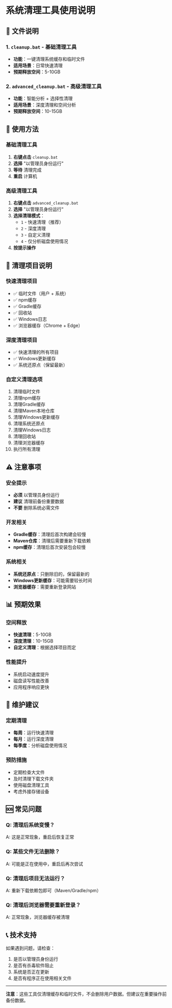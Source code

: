 # 系统清理工具使用说明

## 📁 文件说明

### 1. `cleanup.bat` - 基础清理工具
- **功能**：一键清理系统缓存和临时文件
- **适用场景**：日常快速清理
- **预期释放空间**：5-10GB

### 2. `advanced_cleanup.bat` - 高级清理工具
- **功能**：智能分析 + 选择性清理
- **适用场景**：深度清理和空间分析
- **预期释放空间**：10-15GB

## 🚀 使用方法

### 基础清理工具
1. **右键点击** `cleanup.bat`
2. **选择** "以管理员身份运行"
3. **等待** 清理完成
4. **重启** 计算机

### 高级清理工具
1. **右键点击** `advanced_cleanup.bat`
2. **选择** "以管理员身份运行"
3. **选择清理模式**：
   - `1` - 快速清理（推荐）
   - `2` - 深度清理
   - `3` - 自定义清理
   - `4` - 仅分析磁盘使用情况
4. **按提示操作**

## 🧹 清理项目说明

### 快速清理项目
- ✅ 临时文件（用户 + 系统）
- ✅ npm缓存
- ✅ Gradle缓存
- ✅ 回收站
- ✅ Windows日志
- ✅ 浏览器缓存（Chrome + Edge）

### 深度清理项目
- ✅ 快速清理的所有项目
- ✅ Windows更新缓存
- ✅ 系统还原点（保留最新）

### 自定义清理选项
1. 清理临时文件
2. 清理npm缓存
3. 清理Gradle缓存
4. 清理Maven本地仓库
5. 清理Windows更新缓存
6. 清理系统还原点
7. 清理Windows日志
8. 清理回收站
9. 清理浏览器缓存
0. 执行所有清理

## ⚠️ 注意事项

### 安全提示
- **必须** 以管理员身份运行
- **建议** 清理前备份重要数据
- **不要** 删除系统必需文件

### 开发相关
- **Gradle缓存**：清理后首次构建会较慢
- **Maven仓库**：清理后需要重新下载依赖
- **npm缓存**：清理后首次安装包会较慢

### 系统相关
- **系统还原点**：只删除旧的，保留最新的
- **Windows更新缓存**：可能需要较长时间
- **浏览器缓存**：需要重新登录网站

## 📊 预期效果

### 空间释放
- **快速清理**：5-10GB
- **深度清理**：10-15GB
- **自定义清理**：根据选择项目而定

### 性能提升
- 系统启动速度提升
- 磁盘读写性能改善
- 应用程序响应更快

## 🔄 维护建议

### 定期清理
- **每周**：运行快速清理
- **每月**：运行深度清理
- **每季度**：分析磁盘使用情况

### 预防措施
- 定期检查大文件
- 及时清理下载文件夹
- 使用磁盘清理工具
- 考虑外接存储设备

## 🆘 常见问题

### Q: 清理后系统变慢？
A: 这是正常现象，重启后恢复正常

### Q: 某些文件无法删除？
A: 可能是正在使用中，重启后再次尝试

### Q: 清理后项目无法运行？
A: 重新下载依赖包即可（Maven/Gradle/npm）

### Q: 清理后浏览器需要重新登录？
A: 正常现象，浏览器缓存被清理

## 📞 技术支持

如果遇到问题，请检查：
1. 是否以管理员身份运行
2. 是否有杀毒软件阻止
3. 系统是否正在更新
4. 是否有程序正在使用相关文件

---

**注意**：这些工具仅清理缓存和临时文件，不会删除用户数据。但建议在重要操作前备份数据。 